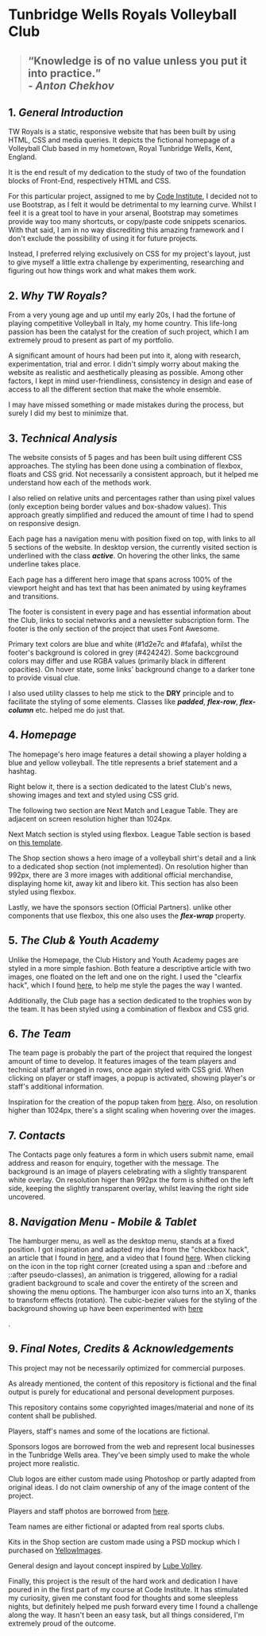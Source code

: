 # Tunbridge Wells Royals Volleyball Club 


> ## <q>Knowledge is of no value unless you put it into practice.</q><br><i> - Anton Chekhov</i>


## 1. _General Introduction_

<p>TW Royals is a static, responsive website that has been built by using HTML, CSS and media queries. It depicts the fictional homepage of a Volleyball Club based in my hometown, Royal Tunbridge Wells, Kent, England.</p>
<p>It is the end result of my dedication to the study of two of the foundation blocks of Front-End, respectively HTML and CSS.</p>
<p>For this particular project, assigned to me by <a href="https://codeinstitute.net">Code Institute</a>, I decided not to use Bootstrap, as I felt it would be detrimental to my learning curve. Whilst I feel it is a great tool to have in your arsenal, Bootstrap may sometimes provide way too many shortcuts, or copy/paste code snippets scenarios. With that said, I am in no way discrediting this amazing framework and I don't exclude the possibility of using it for future projects.</p> 
<p>Instead, I preferred relying exclusively on CSS for my project's layout, just to give myself a little extra challenge by experimenting, researching and figuring out how things work and what makes them work.</p>

## 2. _Why TW Royals?_

<p>From a very young age and up until my early 20s, I had the fortune of playing competitive Volleyball in Italy, my home country. This life-long passion has been the catalyst for the creation of such project, which I am extremely proud to present as part of my portfolio.</p>
<p>A significant amount of hours had been put into it, along with research, experimentation, trial and error. I didn't simply worry about making the website as realistic and aesthetically pleasing as possible. Among other factors, I kept in mind user-friendliness, consistency in design and ease of access to all the different section that make the whole ensemble.</p>
<p>I may have missed something or made mistakes during the process, but surely I did my best to minimize that.</p>

## 3. _Technical Analysis_

<p>The website consists of 5 pages and has been built using different CSS approaches. The styling has been done using a combination of flexbox, floats and CSS grid. Not necessarily a consistent approach, but it helped me understand how each of the methods work.</p>
<p>I also relied on relative units and percentages rather than using pixel values (only exception being border values and box-shadow values). This approach greatly simplified and reduced the amount of time I had to spend on responsive design.</p>
<p>Each page has a navigation menu with position fixed on top, with links to all 5 sections of the website. In desktop version, the currently visited section is underlined with the class <em><b>active</b></em>. On hovering the other links, the same underline takes place.</p>
<p>Each page has a different hero image that spans across 100% of the viewport height and has text that has been animated by using keyframes and transitions.</p>
<p> The footer is consistent in every page and has essential information about the Club, links to social networks and a newsletter subscription form. The footer is the only section of the project that uses Font Awesome.</p>
<p>Primary text colors are blue and white (#1d2e7c and #fafafa), whilst the footer's background is colored in grey (#424242). Some backcground colors may differ and use RGBA values (primarily black in different opacities). On hover state, some links' background change to a darker tone to provide visual clue.</p>
<p>I also used utility classes to help me stick to the <b>DRY</b> principle and to facilitate the styling of some elements. Classes like <em><b>padded</b></em>, <em><b>flex-row</b></em>, <em><b>flex-column</b></em> etc. helped me do just that.</p>

## 4. _Homepage_

<p>The homepage's hero image features a detail showing a player holding a blue and yellow volleyball. The title represents a brief statement and a hashtag.</p>
<p>Right below it, there is a section dedicated to the latest Club's news, showing images and text and styled using CSS grid.</p>
<p>The following two section are Next Match and League Table. They are adjacent on screen resolution higher than 1024px.</p>
<p>Next Match section is styled using flexbox. League Table section is based on <a href="https://divtable.com/table-styler/">this template</a>.</p>
<p>The Shop section shows a hero image of a volleyball shirt's detail and a link to a dedicated shop section (not implemented). On resolution higher than 992px, there are 3 more images with additional official merchandise, displaying home kit, away kit and libero kit. This section has also been styled using flexbox.</p>
<p>Lastly, we have the sponsors section (Official Partners). unlike other components that use flexbox, this one also uses the <em><b>flex-wrap</b></em> property.</p>

## 5. _The Club & Youth Academy_

<p>Unlike the Homepage, the Club History and Youth Academy pages are styled in a more simple fashion. Both feature a descriptive article with two images, one floated on the left and one on the right. I used the "clearfix hack", which I found <a href="https://www.w3schools.com/howto/howto_css_clearfix.asp">here</a>, to help me style the pages the way I wanted.</p>
<p>Additionally, the Club page has a section dedicated to the trophies won by the team. It has been styled using a combination of flexbox and CSS grid.</p>

## 6. _The Team_

<p>The team page is probably the part of the project that required the longest amount of time to develop. It features images of the team players and technical staff arranged in rows, once again styled with CSS grid. When clicking on player or staff images, a popup is activated, showing player's or staff's additional information.</p>
<p>Inspiration for the creation of the popup taken from <a href="https://www.youtube.com/watch?v=8AUtM5lqUZM">here</a>. Also, on resolution higher than 1024px, there's a slight scaling when hovering over the images.</p>

## 7. _Contacts_

<p>The Contacts page only features a form in which users submit name, email address and reason for enquiry, together with the message.
The background is an image of players celebrating with a slightly transparent white overlay. On resolution higer than 992px the form is shifted on the left side, keeping the slightly transparent overlay, whilst leaving the right side uncovered.</p>

## 8. _Navigation Menu - Mobile & Tablet_

<p>The hamburger menu, as well as the desktop menu, stands at a fixed position. I got inspiration and adapted my idea from the "checkbox hack", an article that I found in <a href="https://css-tricks.com/the-checkbox-hack/">here</a>, and a video that I found <a href="https://www.youtube.com/watch?v=bs3HNguzkT8">here</a>. When clicking on the icon in the top right corner (created using a span and ::before and ::after pseudo-classes), an animation is triggered, allowing for a radial gradient background to scale and cover the entirety of the screen and showing the menu options. The hamburger icon also turns into an X, thanks to transform effects (rotation). The cubic-bezier values for the styling of the background showing up have been experimented with <a href="https://cubic-bezier.com/#.17,.67,.83,.67">here</a></p>.




## 9. _Final Notes, Credits & Acknowledgements_


<p> This project may not be necessarily optimized for commercial purposes.</p>
<p>As already mentioned, the content of this repository is fictional and the final output is purely for educational and personal development purposes.</p>
<p>This repository contains some copyrighted images/material and none of its content shall be published.</p>
<p>Players, staff's names and some of the locations are fictional.</p>
<p>Sponsors logos are borrowed from the web and represent local businesses in the Tunbridge Wells area. They've been simply used to make the whole project more realistic.</p>
<p>Club logos are either custom made using Photoshop or partly adapted from original ideas. I do not claim ownership of any of the image 
content of the project.</p>
<p>Players and staff photos are borrowed from <a href="https://gospartans.ca/">here</a>.</p>
<p>Team names are either fictional or adapted from real sports clubs.</p>
<p>Kits in the Shop section are custom made using a PSD mockup which I purchased on <a href="https://yellowimages.com/stock/mens-soccer-kit-mockup-front-view-38538/">YellowImages</a>.
<p>General design and layout concept inspired by <a href="https://www.lubevolley.it/">Lube Volley</a>.
<p>Finally, this project is the result of the hard work and dedication I have poured in in the first part of my course at Code Institute. It has stimulated my curiosity, given me constant food for thoughts and some sleepless nights, but definitely helped me push forward every time I found a challenge along the way. It hasn't been an easy task, but all things considered, I'm extremely proud of the outcome.</p>
